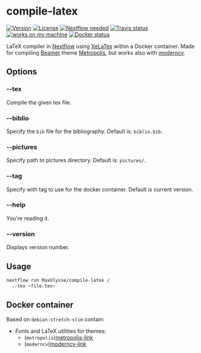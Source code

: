 # compile-latex

[![Version][version-badge]][version-link]
[![License][license-badge]][license-link]
[![Nextflow needed][nextflow-badge]][nextflow-link]
[![Travis status][travis-badge]][travis-link]
[![works on my machine][works-badge]][works-link]
[![Docker status][docker-badge]][docker-link]

LaTeX compiler in [Nextflow][nextflow-link] using [XeLaTex][xetex-link] within a Docker container. Made for compiling [Beamer][beamer-link] theme [Metropolis][metropolis-link], but works also with [moderncv][moderncv-link].

## Options

### --tex
Compile the given tex file.

### --biblio
Specify the `bib` file for the bibliography.
Default is: `biblio.bib`.

### --pictures
Specify path to pictures directory.
Default is: `pictures/`.

### --tag
Specify with tag to use for the docker container.
Default is current version.

### --help
You're reading it.

### --version
Displays version number.

## Usage
```bash
nextflow run MaxUlysse/compile-latex /
  --tex <file.tex>
```

## Docker container
Based on `debian:stretch-slim` contain:
- Fonts and LaTeX utilities for themes:
  - (`metropolis`)[metropolis-link]
  - (`moderncv`)[moderncv-link]

[beamer-link]: https://github.com/josephwright/beamer
[circleci-badge]: https://circleci.com/gh/MaxUlysse/compile-latex.svg?style=shield
[circleci-link]: https://circleci.com/gh/MaxUlysse/compile-latex
[docker-badge]: https://img.shields.io/docker/automated/maxulysse/compile-latex.svg
[docker-link]: https://hub.docker.com/r/maxulysse/compile-latex
[license-badge]: https://img.shields.io/github/license/MaxUlysse/compile-latex.svg
[license-link]: https://github.com/MaxUlysse/compile-latex/blob/master/LICENSE
[metropolis-link]: https://ctan.org/pkg/beamertheme-metropolis
[moderncv-link]: https://ctan.org/pkg/moderncv
[nextflow-badge]: https://img.shields.io/badge/nextflow-%E2%89%A50.25.0-brightgreen.svg
[nextflow-link]: https://www.nextflow.io/
[travis-badge]: https://api.travis-ci.org/MaxUlysse/compile-latex.svg
[travis-link]: https://travis-ci.org/MaxUlysse/compile-latex
[version-badge]: https://img.shields.io/github/release/MaxUlysse/compile-latex.svg
[version-link]: https://github.com/MaxUlysse/compile-latex/releases/latest
[works-badge]: https://img.shields.io/badge/works-on_my_machine-brightgreen.svg
[works-link]: https://github.com/nikku/works-on-my-machine
[xetex-link]: http://xetex.sourceforge.net/
